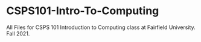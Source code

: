# CSPS101-Intro-To-Computing
All Files for CSPS 101 Introduction to Computing class at Fairfield University. Fall 2021.
